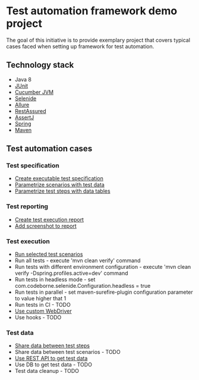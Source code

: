 # Test automation framework demo project

The goal of this initiative is to provide exemplary project that covers typical cases faced when setting up framework for test automation.

## Technology stack

* Java 8
* [JUnit](https://junit.org/junit4/)
* [Cucumber JVM](https://cucumber.io/docs)
* [Selenide](https://selenide.org/)
* [Allure](http://allure.qatools.ru/)
* [RestAssured](http://rest-assured.io/)
* [AssertJ](https://joel-costigliola.github.io/assertj/)
* [Spring](https://spring.io/)
* [Maven](https://maven.apache.org/)

## Test automation cases

### Test specification

* [Create executable test specification](/src/test/java/net/testwork/demos/cucumber/wikipedia/OpenWikipediaTest.java)
* [Parametrize scenarios with test data](/src/test/resources/features/wikipedia/SearchWikipedia.feature)
* [Parametrize test steps with data tables](/src/test/resources/features/wikipedia/DisplayCharacterInformation.feature)

### Test reporting
* [Create test execution report](/src/test/java/net/testwork/demos/cucumber/wikipedia/SearchWikipediaTest.java)
* [Add screenshot to report](/src/main/java/net/testwork/demos/cucumber/config/AllureReport.java)

### Test execution
* [Run selected test scenarios](/src/test/java/net/testwork/demos/cucumber/wikipedia/SmokeTest.java)
* Run all tests - execute 'mvn clean verify' command
* Run tests with different environment configuration - execute 'mvn clean verify -Dspring.profiles.active=dev' command
* Run tests in headless mode - set com.codeborne.selenide.Configuration.headless = true
* Run tests in parallel - set maven-surefire-plugin <forkCount> configuration parameter to value higher that 1 
* Run tests in CI - TODO
* [Use custom WebDriver](/src/main/java/net/testwork/demos/cucumber/config/CustomChromeDriver.java)
* Use hooks - TODO

### Test data
* [Share data between test steps](/src/main/java/net/testwork/demos/cucumber/steps/StarWarsSteps.java)
* Share data between test scenarios - TODO
* [Use REST API to get test data](/src/main/java/net/testwork/demos/cucumber/rest/PlanetsRestService.java)
* Use DB to get test data - TODO
* Test data cleanup - TODO
